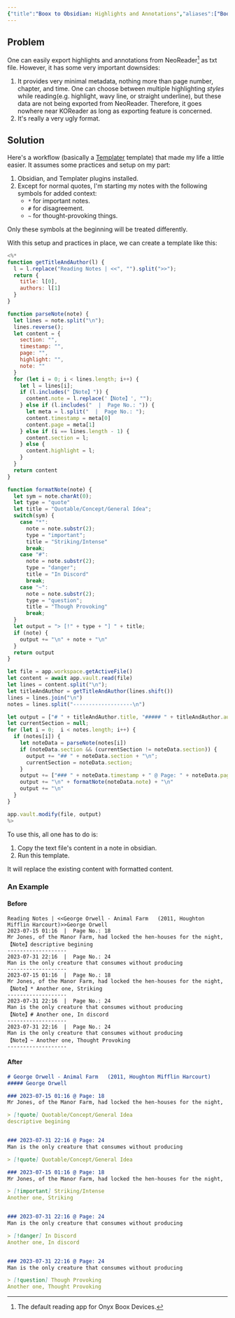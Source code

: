 ```yaml
---
{"title":"Boox to Obsidian: Highlights and Annotations","aliases":["Boox to Obsidian: Highlights and Annotations"],"created":"2023-08-01T13:46:56+06:00","updated":"2023-08-01T16:57:00+06:00","dg-publish":true,"dg-note-icon":2,"tags":["obsidian","boox","neoreader","how-to"],"dg-path":"Writings/Technical/HowTos/Boox to Obsidian_ Highlights and Annotations.md","permalink":"/writings/technical/how-tos/boox-to-obsidian-highlights-and-annotations/","dgPassFrontmatter":true,"noteIcon":2}
---
```


## Problem
One can easily export highlights and annotations from NeoReader[^1] as txt file. However, it has some very important downsides:
1. It provides very minimal metadata, nothing more than page number, chapter, and time. One can choose between multiple highlighting *styles* while reading(e.g. highlight, wavy line, or straight underline), but these data are not being exported from NeoReader. Therefore, it goes nowhere near KOReader as long as exporting feature is concerned.
2. It's really a very ugly format.

## Solution
Here's a workflow (basically a [Templater](https://silentvoid13.github.io/Templater/) template) that made my life a little easier. It assumes some practices and setup on my part:
1. Obsidian, and Templater plugins installed.
2. Except for normal quotes, I'm starting my notes with the following symbols for added context:
    -  `*` for important notes.
    - `#` for disagreement.
    - `~` for thought-provoking things.

Only these symbols at the beginning will be treated differently.

With this setup and practices in place, we can create a template like this:

```js
<%* 
function getTitleAndAuthor(l) {
  l = l.replace("Reading Notes | <<", "").split(">>");
  return {
    title: l[0],
    authors: l[1]
  }
}

function parseNote(note) {
  let lines = note.split("\n");
  lines.reverse();
  let content = {
    section: "",
    timestamp: "",
    page: "",
    highlight: "",
    note: ""
  }
  for (let i = 0; i < lines.length; i++) {
    let l = lines[i];
    if (l.includes("【Note】")) {
      content.note = l.replace('【Note】', "");
    } else if (l.includes("  |  Page No.: ")) {
      let meta = l.split("  |  Page No.: ");
      content.timestamp = meta[0]
      content.page = meta[1]
    } else if (i == lines.length - 1) {
      content.section = l;
    } else {
      content.highlight = l;
    }
  }
  return content
}

function formatNote(note) {
  let sym = note.charAt(0);
  let type = "quote"
  let title = "Quotable/Concept/General Idea";
  switch(sym) {
    case "*":
      note = note.substr(2);
      type = "important";
      title = "Striking/Intense"
      break;
    case "#":
      note = note.substr(2);
      type = "danger";
      title = "In Discord"
      break;
    case "~":
      note = note.substr(2);
      type = "question";
      title = "Though Provoking"
      break;
  }
  let output = "> [!" + type + "] " + title;
  if (note) {
    output += "\n" + note + "\n"
  }
  return output
}

let file = app.workspace.getActiveFile()
let content = await app.vault.read(file)
let lines = content.split("\n");
let titleAndAuthor = getTitleAndAuthor(lines.shift())
lines = lines.join("\n")
notes = lines.split("-------------------\n")

let output = ["# " + titleAndAuthor.title, "##### " + titleAndAuthor.authors].join("\n") + "\n\n";
let currentSection = null;
for (let i = 0;  i < notes.length; i++) {
  if (notes[i]) {
    let noteData = parseNote(notes[i])
    if (noteData.section && (currentSection != noteData.section)) {
      output += "## " + noteData.section + "\n";
      currentSection = noteData.section;
    }
    output += ["### " + noteData.timestamp + " @ Page: " + noteData.page, noteData.highlight].join("\n") + "\n";
    output += "\n" + formatNote(noteData.note) + "\n"
    output += "\n"
  }
}

app.vault.modify(file, output)
%>
```

To use this, all one has to do is:
1. Copy the text file's content in a note in obsidian.
2. Run this template.

It will replace the existing content with formatted content.

### An Example

#### Before
```
Reading Notes | <<George Orwell - Animal Farm   (2011, Houghton Mifflin Harcourt)>>George Orwell
2023-07-15 01:16  |  Page No.: 18
Mr Jones, of the Manor Farm, had locked the hen-houses for the night,
【Note】descriptive begining
-------------------
2023-07-31 22:16  |  Page No.: 24
Man is the only creature that consumes without producing
-------------------
2023-07-15 01:16  |  Page No.: 18
Mr Jones, of the Manor Farm, had locked the hen-houses for the night,
【Note】* Another one, Striking
-------------------
2023-07-31 22:16  |  Page No.: 24
Man is the only creature that consumes without producing
【Note】# Another one, In discord
-------------------
2023-07-31 22:16  |  Page No.: 24
Man is the only creature that consumes without producing
【Note】~ Another one, Thought Provoking
-------------------
```

#### After
```markdown
# George Orwell - Animal Farm   (2011, Houghton Mifflin Harcourt)
##### George Orwell

### 2023-07-15 01:16 @ Page: 18
Mr Jones, of the Manor Farm, had locked the hen-houses for the night,

> [!quote] Quotable/Concept/General Idea
descriptive begining


### 2023-07-31 22:16 @ Page: 24
Man is the only creature that consumes without producing

> [!quote] Quotable/Concept/General Idea

### 2023-07-15 01:16 @ Page: 18
Mr Jones, of the Manor Farm, had locked the hen-houses for the night,

> [!important] Striking/Intense
Another one, Striking


### 2023-07-31 22:16 @ Page: 24
Man is the only creature that consumes without producing

> [!danger] In Discord
Another one, In discord


### 2023-07-31 22:16 @ Page: 24
Man is the only creature that consumes without producing

> [!question] Though Provoking
Another one, Thought Provoking
```

[^1]: The default reading app for Onyx Boox Devices.